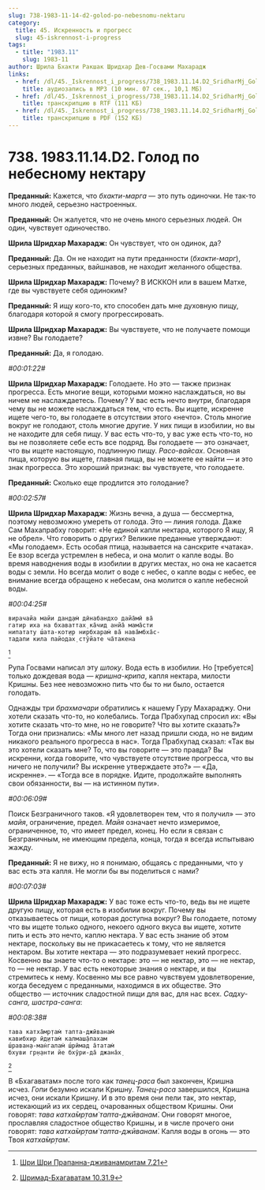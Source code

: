 ```yaml
---
slug: 738-1983-11-14-d2-golod-po-nebesnomu-nektaru
category:
  title: 45. Искренность и прогресс
  slug: 45-iskrennost-i-progress
tags:
  - title: "1983.11"
    slug: 1983-11
author: Шрила Бхакти Ракшак Шридхар Дев-Госвами Махарадж
links:
  - href: /dl/45._Iskrennost_i_progress/738_1983.11.14.D2_SridharMj_Golod_po_nebesnomu_nektaru.mp3
    title: аудиозапись в MP3 (10 мин. 07 сек., 10,1 МБ)
  - href: /dl/45._Iskrennost_i_progress/738_1983.11.14.D2_SridharMj_Golod_po_nebesnomu_nektaru.rtf
    title: транскрипцию в RTF (111 КБ)
  - href: /dl/45._Iskrennost_i_progress/738_1983.11.14.D2_SridharMj_Golod_po_nebesnomu_nektaru.pdf
    title: транскрипцию в PDF (152 КБ)
---
```


# 738. 1983.11.14.D2. Голод по небесному нектару

**Преданный:** Кажется, что *бхакти-марга* — это путь одиночки. Не так-то много людей, серьезно настроенных.

**Преданный:** Он жалуется, что не очень много серьезных людей. Он один, чувствует одиночество.

**Шрила Шридхар Махарадж:** Он чувствует, что он одинок, да?

**Преданный:** Да. Он не находит на пути преданности (*бхакти-марг*), серьезных преданных, вайшнавов, не находит желанного общества.

**Шрила Шридхар Махарадж:** Почему? В ИСККОН или в вашем Матхе, где вы чувствуете себя одиноким?

**Преданный:** Я ищу кого-то, кто способен дать мне духовную пищу, благодаря которой я смогу прогрессировать.

**Шрила Шридхар Махарадж:** Вы чувствуете, что не получаете помощи извне? Вы голодаете?

**Преданный:** Да, я голодаю.

*#00:01:22#*

**Шрила Шридхар Махарадж:** Голодаете. Но это — также признак прогресса. Есть многие вещи, которыми можно наслаждаться, но вы ничем не наслаждаетесь. Почему? У вас есть нечто внутри, благодаря чему вы не можете наслаждаться тем, что есть. Вы ищете, искренне ищете чего-то, вы голодаете в отсутствии этого «нечто». Столь многие вокруг не голодают, столь многие другие. У них пищи в изобилии, но вы не находите для себя пищу. У вас есть что-то, у вас уже есть что-то, но вы не позволяете себе есть все подряд. Вы голодаете — это означает, что вы ищете настоящую, подлинную пищу. *Расо-вайсах*. Основная пища, которую вы ищете, главная пища, вы не можете ее найти — и это знак прогресса. Это хороший признак: вы чувствуете, что голодаете.

**Преданный:** Сколько еще продлится это голодание?

*#00:02:57#*

**Шрила Шридхар Махарадж:** Жизнь вечна, а душа — бессмертна, поэтому невозможно умереть от голода. Это — линия голода. Даже Сам Махапрабху говорит: «Не единой капли нектара, которого Я ищу, Я не обрел». Что говорить о других? Великие преданные утверждают: «Мы голодаем». Есть особая птица, называется на санскрите «чатака». Ее взор всегда устремлен в небеса, и она молит о капле воды. Во время наводнения воды в изобилии в других местах, но она не касается воды с земли. Но всегда молит о воде с небес, о капле воды с небес, ее внимание всегда обращено к небесам, она молится о капле небесной воды.

*#00:04:25#*

    вирачайа майи дан̣д̣ам̇ дӣнабандхо дайа̄мӣ ва̄
    гатир иха на бхаваттах̣ ка̄чид анйа̄ мама̄сти
    нипатату ш́ата-кот̣ир нирбхарам̇ ва̄ нава̄мбха̄с-
    тадапи кила пайодах̣ стӯйате ча̄такена
[^_ftn1]

Рупа Госвами написал эту *шлоку*. Вода есть в изобилии. Но [требуется] только дождевая вода — *кришна-крипа*, капля нектара, милости Кришны. Без нее невозможно пить что бы то ни было, остается голодать.

Однажды три *брахмачари* обратились к нашему Гуру Махараджу. Они хотели сказать что-то, но колебались. Тогда Прабхупад спросил их: «Вы хотите сказать что-то мне, но не говорите? Что вы хотите сказать?» Тогда они признались: «Мы много лет назад пришли сюда, но не видим никакого реального прогресса в нас». Тогда Прабхупад сказал: «Так вы это хотели сказать мне? То, что вы говорите — это правда? Вы искренни, когда говорите, что чувствуете отсутствие прогресса, что вы ничего не получили? Вы искренне утверждаете это?» — «Да, искренне». — «Тогда все в порядке. Идите, продолжайте выполнять свои обязанности, вы — на истинном пути».

*#00:06:09#*

Поиск Безграничного таков. «Я удовлетворен тем, что я получил» — это *майя*, ограничение, предел. *Майя* означает нечто измеримое, ограниченное, то, что имеет предел, конец. Но если я связан с Безграничным, не имеющим предела, конца, тогда я всегда испытываю жажду.

**Преданный:** Я не вижу, но я понимаю, общаясь с преданными, что у вас есть эта капля. Не могли бы вы поделиться с нами?

*#00:07:03#*

**Шрила Шридхар Махарадж:** У вас тоже есть что-то, ведь вы не ищете другую пищу, которая есть в изобилии вокруг. Почему вы отказываетесь от пищи, которая доступна вокруг? Вы голодаете, потому что вы ищете только одного, некоего одного вкуса вы ищете, хотите пить и есть это нечто, каплю нектара. У вас есть знание об этом нектаре, поскольку вы не прикасаетесь к тому, что не является нектаром. Вы хотите нектара — это подразумевает некий прогресс. Косвенно вы знаете что-то о нектаре: это — не нектар, это — не нектар, то — не нектар. У вас есть некоторые знания о нектаре, и вы стремитесь к нему. Косвенно мы все равно чувствуем удовлетворение, когда беседуем с преданными, находимся в их обществе. Это общество — источник сладостной пищи для вас, для нас всех. *Садху-санга, шастра-санга*:

*#00:08:38#*

    тава катха̄мр̣там̇ тапта-джӣванам̇
    кавибхир ӣд̣итам̇ калмаш̣а̄пахам
    ш́раван̣а-ман̇галам̇ ш́рӣмад а̄татам̇
    бхуви гр̣н̣анти йе бхӯри-да̄ джана̄х̣
[^_ftn2]

В «Бхагаватам» после того как *танец-раса* был закончен, Кришна исчез. *Гопи* безумно искали Кришну. *Танец-раса* завершился, Кришна исчез, они искали Кришну. И в это время они пели так, это нектар, истекающий из их сердец, очарованных обществом Кришны. Они говорят: *тава катха̄мр̣там̇ тапта-джӣванам̇*. Они говорят многое, прославляя сладостное общество Кришны, и в числе прочего они говорят: *тава катха̄мр̣там̇ тапта-джӣванам̇*. Капля воды в огонь — это Твоя *катха̄мр̣там̇*.



[^_ftn1]: [Шри Шри Прапанна-дживанамритам 7.21](../notes/shri-shri-prapanna-dzhivanamritam/shri-shri-prapanna-dzhivanamritam-7-21.md)

[^_ftn2]: [Шримад-Бхагаватам 10.31.9](../notes/shrimad-bhagavatam/shrimad-bhagavatam-10-31-9.md)
